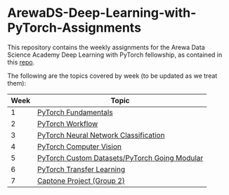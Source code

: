# ArewaDS-Deep-Learning-with-PyTorch-Assignments

This repository contains the weekly assignments for the Arewa Data Science Academy Deep Learning with PyTorch fellowship, as contained in this [repo](https://github.com/arewadataScience/ArewaDS-Deep-Learning).

The following are the topics covered by week (to be updated as we treat them):

|Week|Topic|
|---|----|
|1|[PyTorch Fundamentals](https://github.com/lukmanaj/ArewaDS-Deep-Learning-with-PyTorch-Assignments/blob/main/Part_1_Deep_Learning_with_PyTorch/week_01/week_1_exercises.ipynb)|
|2|[PyTorch Workflow](https://github.com/lukmanaj/ArewaDS-Deep-Learning-with-PyTorch-Assignments/blob/main/Part_1_Deep_Learning_with_PyTorch/week_02/week_2_exercises.ipynb)|
|3|[PyTorch Neural Network Classification](https://github.com/lukmanaj/ArewaDS-Deep-Learning-with-PyTorch-Assignments/blob/main/Part_1_Deep_Learning_with_PyTorch/week_03/week_3_exercises.ipynb)|
|4|[PyTorch Computer Vision](https://github.com/lukmanaj/ArewaDS-Deep-Learning-with-PyTorch-Assignments/blob/main/Part_1_Deep_Learning_with_PyTorch/week_04/week_4_exercises.ipynb)|
|5|[PyTorch Custom Datasets/PyTorch Going Modular](https://github.com/lukmanaj/ArewaDS-Deep-Learning-with-PyTorch-Assignments/blob/main/Part_1_Deep_Learning_with_PyTorch/week_05/week_5_exercises.ipynb)|
|6|[PyTorch Transfer Learning](https://github.com/lukmanaj/ArewaDS-Deep-Learning-with-PyTorch-Assignments/blob/main/Part_1_Deep_Learning_with_PyTorch/week_06/week_6_exercises.ipynb)|
|7|[Captone Project (Group 2)]()|
